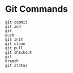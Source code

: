 # Git Commands

<code>git commit</code><br>
<code>git add</code><br>
<code>git push</code><br>
<code>git init</code><br>
<code>git clone</code><br>
<code>git pull</code><br>
<code>git checkout</code><br>
<code>git branch</code><br>
<code>git status</code><br>